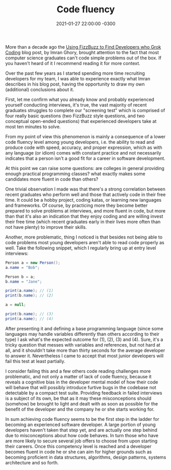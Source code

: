 ﻿---
layout: post
title: "Code fluency"
date: 2021-01-27 22:00:00 -0300
tags: recruiting
---

More than a decade ago the [Using FizzBuzz to Find Developers who Grok Coding](https://imranontech.com/2007/01/24/using-fizzbuzz-to-find-developers-who-grok-coding/) blog post, by Imran Ghory, brought attention to the fact that most computer science graduates can't code simple problems out of the box. If you haven't heard of it I recommend reading it for more context.

Over the past few years as I started spending more time recruiting developers for my team, I was able to experience exactly what Imran describes in his blog post, having the opportunity to draw my own (additional) conclusions about it.

First, let me confirm what you already know and probably experienced yourself conducting interviews, it's true, the vast majority of recent graduates struggles to complete our "screening test" which is comprised of four really basic questions (two FizzBuzz style questions, and two conceptual open-ended questions) that experienced developers take at most ten minutes to solve.

From my point of view this phenomenon is mainly a consequence of a lower code fluency level among young developers, i.e. the ability to read and produce code with speed, accuracy, and proper expression, which as with any language (or idiom) comes with constant practice and not necessarily indicates that a person isn't a good fit for a career in software development.

At this point we can raise some questions: are colleges in general providing enough practical programming classes? what exactly makes some candidates more fluent in code than others?

One trivial observation I made was that there's a strong correlation between recent graduates who perform well and those that actively code in their free time. It could be a hobby project, coding katas, or learning new languages and frameworks. Of course, by practicing more they become better prepared to solve problems at interviews, and more fluent in code, but more than that it's also an indication that they enjoy coding and are willing invest their free time (which recent graduates early in their lives more often than not have plenty) to improve their skills.

Another, more problematic, thing I noticed is that besides not being able to code problems most young developers aren't able to read code properly as well. Take the following snippet, which I regularly bring up at entry level interviews:

```csharp
Person a = new Person();
a.name = "Bob";

Person b = a;
b.name = "Jane";

print(a.name); // (1)
print(b.name); // (2)

a = null;

print(b.name); // (3)
print(a.name); // (4)
```

After presenting it and defining a base programming language (since some languages may handle variables differently than others according to their type) I ask what's the expected outcome for (1), (2), (3) and (4). Sure, it's a tricky question that messes with variables and references, but not hard at all, and it shouldn't take more than thirty seconds for the average developer to answer it. Nevertheless I came to accept that most junior developers will fail this test at least partially.

I consider failing this and a few others code reading challenges more problematic, and not only a matter of lack of code fluency, because it reveals a cognitive bias in the developer mental model of how their code will behave that will possibly introduce furtive bugs in the codebase not detectable by a compact test suite. Providing feedback in failed interviews is a subject of its own, be that as it may these misconceptions should (somehow) be brought to light and dealt with as soon as possible for the benefit of the developer and the company he or she starts working for.

In sum achieving code fluency seems to be the first step in the ladder for becoming an experienced software developer. A large portion of young developers haven't taken that step yet, and are actually one step behind due to misconceptions about how code behaves. In turn those who have are more likely to secure several job offers to choose from upon starting their careers. Once this competency level is reached and a developer becomes fluent in code he or she can aim for higher grounds such as becoming proficient in data structures, algorithms, design patterns, systems architecture and so forth.
